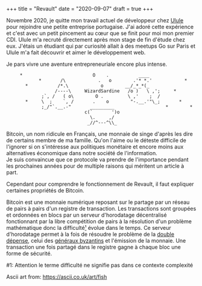 +++ 
title = "Revault" 
date = "2020-09-07" 
draft = true 
+++

Novembre 2020, je quitte mon travail actuel de développeur chez
[Ulule](https://ulule.com) pour rejoindre une petite entreprise
portugaise. J'ai adoré cette expérience  et c'est avec un petit pincement
au cœur que se finit pour moi mon premier CDI. Ulule m'a recruté
directement après mon stage de fin d'étude chez eux. J'étais un étudiant
qui par curiosité allait à des meetups Go sur Paris et Ulule m'a fait
découvrir et aimer le développement web.

Je pars vivre une aventure entrepreneuriale encore plus intense.

```
     *                          O    .           ____
            *       /\            .   o        .'* *.'            *
       *           /*.\            o        __/_*_*(_
                  /----\     WizardSardine   /o )   \ ,';     *
             ;`, /   ( o\        O .         \ ,'    ;  /
       *     \  ;    `, /       .    o        "-.__.'"\_;       *
             ;_/"`.__.-"       _________                   *        *
                             c(`       ')o
                               \.     ,/
                              _//^---^\\_   
```


Bitcoin, un nom ridicule en Français, une monnaie de singe d'après les
dire de certains membre de ma famille. Qu'on l'aime ou le déteste
difficile de l'ignorer si on s'intéresse aux politiques monétaire et
encore moins aux alternatives économique dans notre société de
l'information.   
Je suis convaincue que ce protocole va prendre de l'importance pendant les
prochaines années pour de multiple raisons qui méritent un article à part.

Cependant pour comprendre le fonctionnement de Revault, il faut expliquer certaines
propriétés de Bitcoin.

Bitcoin est une monnaie numérique reposant sur le partage par un réseau de pairs à
pairs d'un registre de transaction. Les transactions sont groupées et
ordonnées en blocs par un serveur d'horodatage décentralisé fonctionnant par la libre
compétition de pairs à la résolution d'un problème mathématique donc la
difficulté[¹](#1) évolue dans le temps. Ce serveur d'horodatage permet à la
fois de résoudre le problème de la [double dépense](https://fr.wikipedia.org/wiki/Double_d%C3%A9pense), 
celui des [généraux byzantins]() et l'émission de la monnaie. 
Une transaction une fois partagé dans le registre gagne à chaque bloc
une forme de sécurité.

#1: Attention le terme difficulté ne signifie pas dans ce contexte complexité

Ascii art from:
https://ascii.co.uk/art/fish
